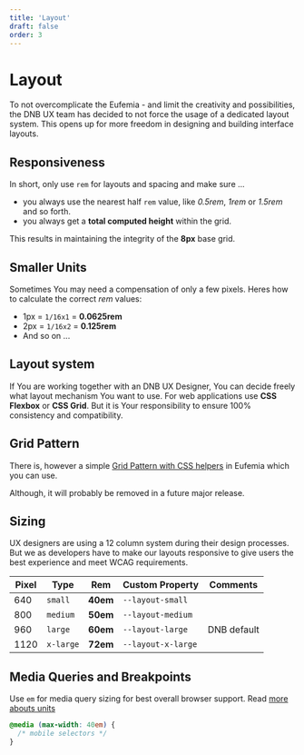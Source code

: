 ```yaml
---
title: 'Layout'
draft: false
order: 3
---
```


# Layout

To not overcomplicate the Eufemia - and limit the creativity and possibilities, the DNB UX team has decided to not force the usage of a dedicated layout system. This opens up for more freedom in designing and building interface layouts.

## Responsiveness

In short, only use `rem` for layouts and spacing and make sure ...

- you always use the nearest half `rem` value, like _0.5rem_, _1rem_ or _1.5rem_ and so forth.
- you always get a **total computed height** within the grid.

This results in maintaining the integrity of the **8px** base grid.

## Smaller Units

Sometimes You may need a compensation of only a few pixels. Heres how to calculate the correct _rem_ values:

- 1px = `1/16x1` = **0.0625rem**
- 2px = `1/16x2` = **0.125rem**
- And so on ...

## Layout system

If You are working together with an DNB UX Designer, You can decide freely what layout mechanism You want to use. For web applications use **CSS Flexbox** or **CSS Grid**. But it is Your responsibility to ensure 100% consistency and compatibility.

## Grid Pattern

There is, however a simple [Grid Pattern with CSS helpers](/uilib/patterns/grid) in Eufemia which you can use.

Although, it will probably be removed in a future major release.

## Sizing

UX designers are using a 12 column system during their design processes. But we as developers have to make our layouts responsive to give users the best experience and meet WCAG requirements.

| Pixel | Type      | Rem      | Custom Property    | Comments    |
| ----- | --------- | -------- | ------------------ | ----------- |
| 640   | `small`   | **40em** | `--layout-small`   |             |
| 800   | `medium`  | **50em** | `--layout-medium`  |             |
| 960   | `large`   | **60em** | `--layout-large`   | DNB default |
| 1120  | `x-large` | **72em** | `--layout-x-large` |             |

<!-- --layout-xx-large: 80em; // 1280
--layout-xxx-large: 90em; // 1440 -->

## Media Queries and Breakpoints

Use `em` for media query sizing for best overall browser support. Read [more abouts units](/uilib/usage/best-practices/for-styling#units)

```css
@media (max-width: 40em) {
  /* mobile selectors */
}
```
